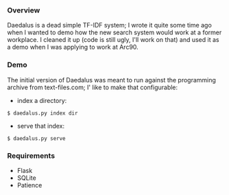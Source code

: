### Overview ###

Daedalus is a dead simple TF-IDF system; I wrote it quite some time ago when I wanted to demo 
how the new search system would work at a former workplace. I cleaned it up (code is still
ugly, I&apos;ll work on that) and used it as a demo when I was applying to work at Arc90.

### Demo ###

The initial version of Daedalus was meant to run against the programming archive from
text-files.com; I&apos; like to make that configurable:

* index a directory:

`$ daedalus.py index dir`

* serve that index:

`$ daedalus.py serve`

### Requirements ###

* Flask
* SQLite
* Patience
